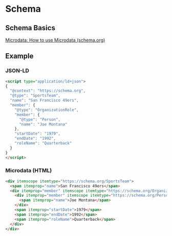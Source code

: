 # Schema

## Schema Basics
[Microdata: How to use Microdata (schema.org)](https://schema.org/docs/gs.html#microdata_how)

## Example

### JSON-LD
```html
<script type="application/ld+json">
{
  "@context": "https://schema.org",
  "@type": "SportsTeam",
  "name": "San Francisco 49ers",
  "member": {
    "@type": "OrganizationRole",
    "member": {
      "@type": "Person",
      "name": "Joe Montana"
    },
    "startDate": "1979",
    "endDate": "1992",
    "roleName": "Quarterback"
  }
}
</script>
```

### Microdata (HTML)
```html
<div itemscope itemtype="https://schema.org/SportsTeam">
  <span itemprop="name">San Francisco 49ers</span>
  <div itemprop="member" itemscope itemtype="https://schema.org/OrganizationRole">
    <div itemprop="member" itemscope itemtype="https://schema.org/Person">
      <span itemprop="name">Joe Montana</span>
    </div>
    <span itemprop="startDate">1979</span>
    <span itemprop="endDate">1992</span>
    <span itemprop="roleName">Quarterback</span>
  </div>
</div>
```